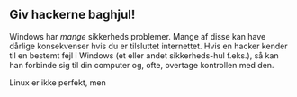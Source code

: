 <?php require("../../entete.php"); ?> <?php require("../../base.php"); ?> <?php require("../../fonctions.php"); ?>

<div id="corps">

<h2>Giv hackerne baghjul!</h2>

<p>Windows har <i>mange</i> sikkerheds problemer. Mange af disse kan have dårlige konsekvenser hvis du er tilsluttet internettet. Hvis en hacker kender til en bestemt fejl i Windows (et eller andet sikkerheds-hul f.eks.), så kan han forbinde sig til din computer og, ofte, overtage kontrollen med den.</p>

<p>Linux er ikke perfekt, men</p>

</div>
</body>
</html>
